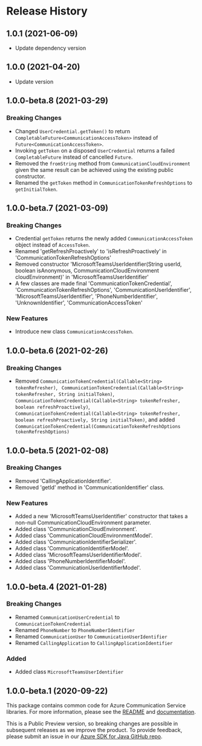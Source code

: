 # Release History

## 1.0.1 (2021-06-09)
- Update dependency version

## 1.0.0 (2021-04-20)
- Update version

## 1.0.0-beta.8 (2021-03-29)
### Breaking Changes
- Changed `UserCredential.getToken()` to return `CompletableFuture<CommunicationAccessToken>` instead of `Future<CommunicationAccessToken>`.
- Invoking `getToken` on a disposed `UserCredential` returns a failed `CompletableFuture` instead of cancelled `Future`.
- Removed the `fromString` method from `CommunicationCloudEnvironment` given the same result can be achieved using the existing public constructor.
- Renamed the `getToken` method in `CommunicationTokenRefreshOptions` to `getInitialToken`.

## 1.0.0-beta.7 (2021-03-09)
### Breaking Changes
- Credential `getToken` returns the newly added `CommunicationAccessToken` object instead of `AccessToken`.
- Renamed 'getRefreshProactively' to 'isRefreshProactively' in 'CommunicationTokenRefreshOptions'
- Removed constructor 'MicrosoftTeamsUserIdentifier(String userId, boolean isAnonymous, CommunicationCloudEnvironment cloudEnvironment)' in 'MicrosoftTeamsUserIdentifier'
- A few classes are made final 'CommunicationTokenCredential', 'CommunicationTokenRefreshOptions', 'CommunicationUserIdentifier', 'MicrosoftTeamsUserIdentifier', 'PhoneNumberIdentifier', 'UnknownIdentifier', 'CommunicationAccessToken'

### New Features
- Introduce new class `CommunicationAccessToken`.

## 1.0.0-beta.6 (2021-02-26)
### Breaking Changes
- Removed `CommunicationTokenCredential(Callable<String> tokenRefresher)`, ` CommunicationTokenCredential(Callable<String> tokenRefresher, String initialToken)`, `CommunicationTokenCredential(Callable<String> tokenRefresher, boolean refreshProactively)`, `CommunicationTokenCredential(Callable<String> tokenRefresher, boolean refreshProactively, String initialToken)`, and added `CommunicationTokenCredential(CommunicationTokenRefreshOptions tokenRefreshOptions)`

## 1.0.0-beta.5 (2021-02-08)
### Breaking Changes
- Removed 'CallingApplicationIdentifier'.
- Removed 'getId' method in 'CommunicationIdentifier' class.

### New Features
- Added a new 'MicrosoftTeamsUserIdentifier' constructor that takes a non-null CommunicationCloudEnvironment parameter.
- Added class 'CommunicationCloudEnvironment'.
- Added class 'CommunicationCloudEnvironmentModel'.
- Added class 'CommunicationIdentifierSerializer'.
- Added class 'CommunicationIdentifierModel'.
- Added class 'MicrosoftTeamsUserIdentifierModel'.
- Added class 'PhoneNumberIdentifierModel'.
- Added class 'CommunicationUserIdentifierModel'.

## 1.0.0-beta.4 (2021-01-28)
### Breaking Changes
- Renamed `CommunicationUserCredential` to `CommunicationTokenCredential`
- Renamed `PhoneNumber` to `PhoneNumberIdentifier`
- Renamed `CommunicationUser` to `CommunicationUserIdentifier `
- Renamed `CallingApplication` to `CallingApplicationIdentifier`

### Added
- Added class `MicrosoftTeamsUserIdentifier`

## 1.0.0-beta.1 (2020-09-22)
This package contains common code for Azure Communication Service libraries. For more information, please see the [README][read_me] and [documentation][documentation].

This is a Public Preview version, so breaking changes are possible in subsequent releases as we improve the product. To provide feedback, please submit an issue in our [Azure SDK for Java GitHub repo](https://github.com/Azure/azure-sdk-for-java/issues).

<!-- LINKS -->
[read_me]: https://github.com/Azure/azure-sdk-for-android/blob/master/sdk/communication/azure-communication-common/README.md
[documentation]: https://docs.microsoft.com/azure/communication-services/quickstarts/chat/get-started?pivots=programming-language-java
